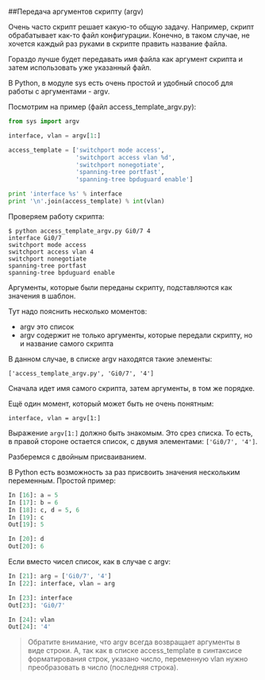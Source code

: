 ##Передача аргументов скрипту (argv)

Очень часто скрипт решает какую-то общую задачу.
Например, скрипт обрабатывает как-то файл конфигурации.
Конечно, в таком случае, не хочется каждый раз руками в скрипте править название файла. 

Гораздо лучше будет передавать имя файла как аргумент скрипта и затем использовать уже указанный файл.

В Python, в модуле sys есть очень простой и удобный способ для работы с аргументами - argv.

Посмотрим на пример (файл access_template_argv.py):
```python
from sys import argv

interface, vlan = argv[1:]

access_template = ['switchport mode access',
                   'switchport access vlan %d',
                   'switchport nonegotiate',
                   'spanning-tree portfast',
                   'spanning-tree bpduguard enable']

print 'interface %s' % interface
print '\n'.join(access_template) % int(vlan)
```

Проверяем работу скрипта:
```
$ python access_template_argv.py Gi0/7 4
interface Gi0/7
switchport mode access
switchport access vlan 4
switchport nonegotiate
spanning-tree portfast
spanning-tree bpduguard enable
```

Аргументы, которые были переданы скрипту, подставляются как значения в шаблон.

Тут надо пояснить несколько моментов:
* argv это список
* argv содержит не только аргументы, которые передали скрипту, но и название самого скрипта

В данном случае, в списке argv находятся такие элементы:
```
['access_template_argv.py', 'Gi0/7', '4']
```

Сначала идет имя самого скрипта, затем аргументы, в том же порядке.

Ещё один момент, который может быть не очень понятным:
```
interface, vlan = argv[1:]
```

Выражение ```argv[1:]``` должно быть знакомым. Это срез списка.
То есть, в правой стороне остается список, с двумя элементами: ```['Gi0/7', '4']```.


Разберемся с двойным присваиванием.

В Python есть возможность за раз присвоить значения нескольким переменным. Простой пример:
```python
In [16]: a = 5
In [17]: b = 6
In [18]: c, d = 5, 6
In [19]: c
Out[19]: 5

In [20]: d
Out[20]: 6
```

Если вместо чисел список, как в случае с argv:
```python
In [21]: arg = ['Gi0/7', '4']
In [22]: interface, vlan = arg

In [23]: interface
Out[23]: 'Gi0/7'

In [24]: vlan
Out[24]: '4'
```

> Обратите внимание, что argv всегда возвращает аргументы в виде строки. А, так как в списке access_template в синтаксисе форматирования строк, указано число, переменную vlan нужно преобразовать в число (последняя строка). 

